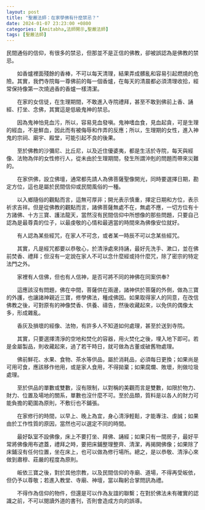 ```yaml
---
layout: post
title: "聖嚴法師：在家學佛有什麼禁忌？"
date: 2024-01-07 23:23:00 +0800
categories: [Amitabha,法師開示,聖嚴法師]
tags: [聖嚴法師]
---
```


民間通俗的信仰，有很多的禁忌，但那並不是正信的佛教，卻被誤認為是佛教的禁忌。        

　　如香爐裡面殘餘的香棒，不可以每天清理，結果弄成髒亂和容易引起燃燒的危險。其實，我們寺院每一尊佛前的每一個香爐，在每天的清晨都必須清理收拾，經常保持像第一次燒過香的香爐一樣清潔。        

　　在家的女信徒，在生理期間，不敢進入寺院禮拜，甚至不敢到佛前上香、誦經、打坐、念佛，其實這是低級鬼神的禁忌。      

　　因為鬼神怕見血污，所以，容易見血發嗔。鬼神嗜血食，見血起貪，可是生理的經血，不是鮮血，因此而有被侮辱和作弄的反應；所以，生理期的女性，進入神鬼的宗祠、廟宇、殿堂，可能引起不良的後果。       

　　至於佛教的沙彌尼、比丘尼，以及近住優婆夷，都是生活於寺院，每天與經像、法物為伴的女性修行人，從未由於生理期間，發生所謂沖剋的問題而帶來災難的。      

　　在家供佛，設立佛壇，通常都先請人為佛菩薩聖像開光，同時要選擇日期，勘定方位，這也是屬於民間信仰或民間風俗的一種。        

　　以入鄉隨俗的觀點而言，這無可厚非；開光表示慎重，擇定日期和方位，表示祈求吉祥。但是從佛教的觀點而言，諸佛菩薩無處不在，無處不應，一切方位有十方諸佛、十方三寶、護法龍天，當然沒有民間信仰中所想像的那些問題，只要自己認為是最尊貴的位子，以最虔敬的心情和最適當的時間來為佛像安位就好。      

　　有人認為某些經咒，在家人不可念，或者某一時辰不可以念某些經咒。      

　　其實，凡是經咒都要以恭敬心，於清淨處來持誦，最好先洗手、漱口，並在佛前焚香、禮拜；但沒有一定說在家人不可以念什麼經或持什麼咒，除了密宗的特定法門之外。      

　　家裡有人信佛，但也有人信神，是否可將不同的神佛在同案供奉?       

　　這應該沒有問題，佛在中間，菩薩供在兩邊，諸神供於菩薩的外側，做為三寶的外護，也讓諸神親近三寶，修學佛法，種成佛因。如果取得家人的同意，在改信佛教之後，可對原有的神像焚香、供養、禱告，然後收藏起來，以免供的偶像太多，形成雜亂。        

　　香灰及損壞的經像、法物，有許多人不知道如何處理，甚至於送到寺院。        

　　其實，只要選擇清淨的空地和焚化的容器，用火焚化之後，埋入地下即可。若是金屬製品，則收藏起來，過了若干時日，就可做為古董或破舊物處理。        

　　佛前鮮花、水果、食物、茶水等供品，屬於消耗品，必須每日更換；如果尚是可用可食，應該移作他用，或是家人食用，不得拋棄；如果腐爛、敗壞，則做垃圾處理。      

　　至於供品的單數或雙數，沒有限制，以對稱的美觀而言是雙數，如限於物力、財力、位置及場地的關系，單數也沒什麼不可。至於品類，質料是以各人的財力可能負擔的範圍為原則，不敷衍也不鋪張。        

　　在家修行的時間，以早上、晚上為宜，身心清淨輕鬆，才能專注、虔誠；如果由於工作性質的原因，當然也可以選定不同的時間。      

　　最好臥室不設佛像，床上不要打坐、拜佛、誦經；如果只有一間房子，最好平常將佛像用布遮蓋，禮拜之時，要把床鋪整理整齊、清潔，再揭開佛像；如果除了床鋪沒有任何位置，坐在床上，也可以做為修行場所。總之，是以恭敬、清淨心來做到肅穆、莊嚴的程度為原則。        

　　皈依三寶之後，對於其他宗教，以及民間信仰的寺廟、道場，不得再受皈依，但仍予以尊敬；若進入教堂、寺廟、神壇，當以鞠躬合掌問訊為禮。        

　　不得作為信仰的物件，但還是可以作為友誼的聯繫；在對於佛法未有確實的認識之前，不可以閱讀外道的書刊，否則會造成方向的誤導。        